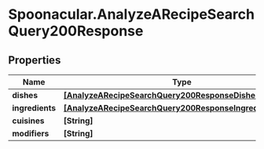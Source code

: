 # Spoonacular.AnalyzeARecipeSearchQuery200Response

## Properties

Name | Type | Description | Notes
------------ | ------------- | ------------- | -------------
**dishes** | [**[AnalyzeARecipeSearchQuery200ResponseDishesInner]**](AnalyzeARecipeSearchQuery200ResponseDishesInner.md) |  | 
**ingredients** | [**[AnalyzeARecipeSearchQuery200ResponseIngredientsInner]**](AnalyzeARecipeSearchQuery200ResponseIngredientsInner.md) |  | 
**cuisines** | **[String]** |  | 
**modifiers** | **[String]** |  | 



